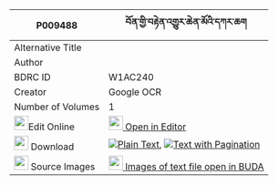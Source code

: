 |P009488|བོན་གྱི་བརྟེན་འགྱུར་ཆེན་མོའི་དཀར་ཆག 
| --- | --- 
|Alternative Title |
|Author | 
|BDRC ID | W1AC240
|Creator | Google OCR
|Number of Volumes| 1
|<img width="25" src="https://img.icons8.com/color/25/000000/edit-property.png">Edit Online| [<img width="25" src="https://avatars.githubusercontent.com/u/45091458?s=200&v=4"> Open in Editor](http://editor.openpecha.org/P009488)
|<img width="25" src="https://img.icons8.com/fluent/48/000000/download-2.png"/>  Download | [![](https://img.icons8.com/color/20/000000/txt.png)Plain Text](https://github.com/Openpecha/P009488/releases/download/v2/bon_gyi_ten_gyur_chen_mo_i_kar_plain_P009488.zip), [![](https://img.icons8.com/color/20/000000/txt.png)Text with Pagination](https://github.com/Openpecha/P009488/releases/download/v2/bon_gyi_ten_gyur_chen_mo_i_kar_pages_P009488.zip)
|<img width="25" src="https://img.icons8.com/plasticine/100/000000/pictures-folder.png"/>  Source Images | [<img width="25" src="https://library.bdrc.io/icons/BUDA-small.svg"> Images of text file open in BUDA](https://library.bdrc.io/show/bdr:W1AC240)